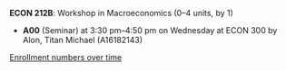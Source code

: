 **ECON 212B**: Workshop in Macroeconomics (0–4 units, by 1)

- **A00** (Seminar) at 3:30 pm–4:50 pm on Wednesday at ECON 300 by Alon, Titan Michael (A16182143)

[Enrollment numbers over time](./ECON212B.tsv)
